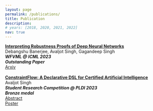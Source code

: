```yaml
---
layout: page
permalink: /publications/
title: Publication
description: 
# years: [2018, 2020, 2021, 2022]
nav: true
---
```


<div class="title"><a href="/assets/pdf/icml_workshop_2023.pdf"><b>Interpreting Robustness Proofs of Deep Neural Networks
</b></a></div>
  <div class="author"> 
      <nobr> Debangshu Banerjee,</nobr>
      <nobr> Avaljot Singh,</nobr>        
      <nobr> Gagandeep Singh</nobr>
  </div>
  <div class="periodical">
    <em><b> WFVML @ ICML 2023 </b></em>       
  </div>
  <div class="periodical">
    <em><b> Outstanding Paper </b></em>      
  </div>
  <div><a href="https://arxiv.org/abs/2301.13845">
    Arxiv
  </a></div>
<div class="links">
</div>

<br/>

<div class="title"><a href="https://pldi23.sigplan.org/details/pldi-2023-src/5/ConstraintFlow-A-Declarative-DSL-for-Certified-Artificial-Intelligence"><b>ConstraintFlow: A Declarative DSL for Certified Artificial Intelligence
</b></a></div>
  <div class="author"> 
      <nobr> Avaljot Singh</nobr>
  </div>
  <div class="periodical"> 
  <em><b>Student Research Competition @ PLDI 2023</b></em>
  </div>
  <div class="periodical"> 
  <em><b>Bronze medal</b></em>
  </div>
  <div><a href="/assets/pdf/SRC_ConstraintFlow.pdf">
  Abstract
  </a></div>
  <div><a href="/assets/pdf/constraintflow_poster.pdf">
  Poster
  </a></div>
<div class="links">
</div>

<br/>

<!-- 
{*} marked author names are alphabetical -->